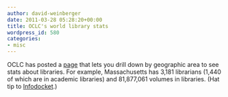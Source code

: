 ```yaml
---
author: david-weinberger
date: 2011-03-28 05:28:20+00:00
title: OCLC's world library stats
wordpress_id: 580
categories:
- misc
---
```


OCLC has posted a [page](http://www.oclc.org/globallibrarystats/default.htm) that lets you drill down by geographic area to see stats about libraries. For example, Massachusetts has 3,181 librarians (1,440 of which are in academic libraries) and 81,877,061 volumes in libraries. (Hat tip to [Infodocket](http://infodocket.com/2011/03/25/new-from-oclc-libraryoclc-researcha-global-library-statistics-web-page/).)

